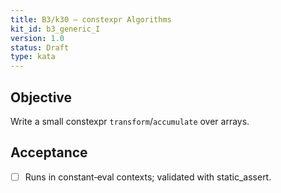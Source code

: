 ```yaml
---
title: B3/k30 — constexpr Algorithms
kit_id: b3_generic_I
version: 1.0
status: Draft
type: kata
---
```

## Objective
Write a small constexpr `transform`/`accumulate` over arrays.
## Acceptance
- [ ] Runs in constant‑eval contexts; validated with static_assert.